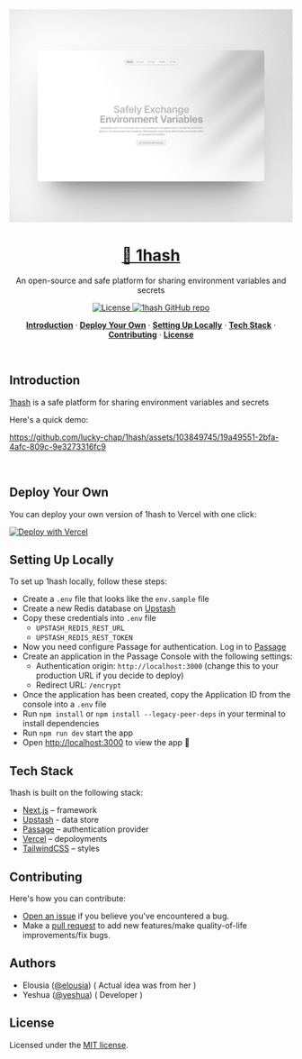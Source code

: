 <a href="https://1hash.vercel.app">
  <img alt="1hash is a safe platform for sharing environment variables and secrets" src="public/landing.png">
  <h1 align="center">🔑 1hash</h1>
</a>

<p align="center">
  An open-source and safe platform for sharing environment variables and secrets 
</p>

<p align="center">
  <a href="https://github.com/lucky-chap/1hash/blob/main/LICENSE">
    <img src="https://img.shields.io/github/license/lucky-chap/1hash?label=license&logo=github&color=f80&logoColor=fff" alt="License" />
  </a>
  <a href="https://github.com/lucky-chap/1hash"><img src="https://img.shields.io/github/stars/lucky-chap/1hash?style=social" alt="1hash GitHub repo"></a>
</p>

<p align="center">
  <a href="#introduction"><strong>Introduction</strong></a> ·
  <a href="#deploy-your-own"><strong>Deploy Your Own</strong></a> ·
  <a href="#setting-up-locally"><strong>Setting Up Locally</strong></a> ·
  <a href="#tech-stack"><strong>Tech Stack</strong></a> ·
  <a href="#contributing"><strong>Contributing</strong></a> ·
  <a href="#license"><strong>License</strong></a>
</p>
<br/>

## Introduction

[1hash](https://1hash.vercel.app) is a safe platform for sharing environment variables and secrets

Here's a quick demo:


https://github.com/lucky-chap/1hash/assets/103849745/19a49551-2bfa-4afc-809c-9e3273316fc9


<br />

## Deploy Your Own

You can deploy your own version of 1hash to Vercel with one click:

[![Deploy with Vercel](https://vercel.com/button)](https://vercel.com/new/clone?repository-url=https%3A%2F%2Fgithub.com%2Flucky-chap%2F1hash&env=UPSTASH_REDIS_REST_URL,UPSTASH_REDIS_REST_TOKEN,PASSAGE_APP_ID,PASSAGE_API_KEY&envDescription=API%20Keys%20needed%20for%20a%20successful%20deployment.%20Override%20vercel%20install%20command%20with%20%60npm%20install%20--legacy-peer-deps%60&demo-title=1hash&demo-description=A%20secure%20way%20of%20sharing%20environment%20variables&demo-url=https%3A%2F%2F1hash.vercel.app&demo-image=https%3A%2F%2F1hash.vercel.app%2Flanding.png)

## Setting Up Locally

To set up 1hash locally, follow these steps:

- Create a `.env` file that looks like the `env.sample` file
- Create a new Redis database on [Upstash](https://console.upstash.com/)
- Copy these credentials into `.env` file
  - `UPSTASH_REDIS_REST_URL`
  - `UPSTASH_REDIS_REST_TOKEN`
- Now you need configure Passage for authentication. Log in to [Passage](https://console.passage.id/register)
- Create an application in the Passage Console with the following settings:
  - Authentication origin: `http://localhost:3000` (change this to your production URL if you decide to deploy)
  - Redirect URL: `/encrypt`
- Once the application has been created, copy the Application ID from the console into a `.env` file
- Run `npm install` or `npm install --legacy-peer-deps` in your terminal to install dependencies
- Run `npm run dev` start the app
- Open [http://localhost:3000](http://localhost:3000) to view the app 🍰

## Tech Stack

1hash is built on the following stack:

- [Next.js](https://nextjs.org/) – framework
- [Upstash](https://console.upstash.com) - data store
- [Passage](https://passage.id/) – authentication provider
- [Vercel](https://vercel.com) – depoloyments
- [TailwindCSS](https://tailwindcss.com/) – styles

## Contributing

Here's how you can contribute:

- [Open an issue](https://github.com/lucky-chap/1hash/issues) if you believe you've encountered a bug.
- Make a [pull request](https://github.com/lucky-chap1hash/pull) to add new features/make quality-of-life improvements/fix bugs.

## Authors

- Elousia ([@elousia](https://github.com/elousia)) ( Actual idea was from her )
- Yeshua ([@yeshua](https://github.com/lucky-chap)) ( Developer )

## License

Licensed under the [MIT license](/LICENSE).

